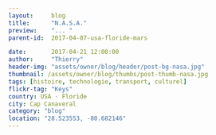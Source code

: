 ```yaml
---
layout:     blog
title:      "N.A.S.A."
preview:    "... "
parent-id:  2017-04-07-usa-floride-mars

date:       2017-04-21 12:00:00
author:     "Thierry"
header-img: "assets/owner/blog/header/post-bg-nasa.jpg"
thumbnail: /assets/owner/blog/thumbs/post-thumb-nasa.jpg
tags: [histoire, technologie, transport, culturel]
flickr-tag: "Keys"
country: USA - Floride
city: Cap Canaveral
category: "blog"
location: "28.523553, -80.682146"
---
```


